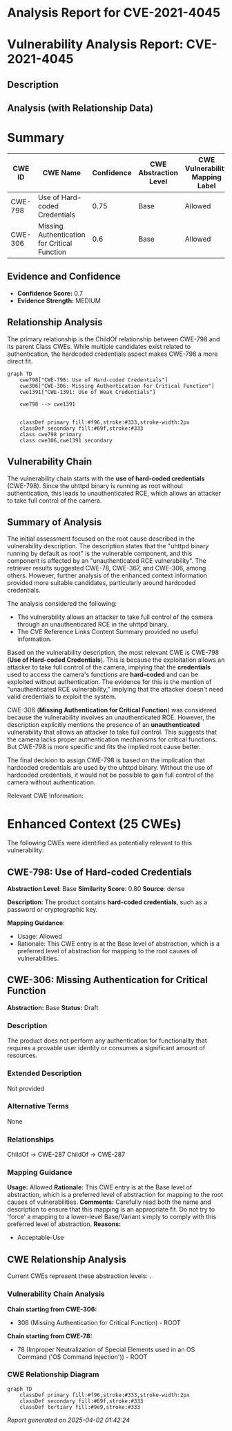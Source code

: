 # Analysis Report for CVE-2021-4045

# Vulnerability Analysis Report: CVE-2021-4045

## Description



## Analysis (with Relationship Data)

# Summary
| CWE ID | CWE Name | Confidence | CWE Abstraction Level | CWE Vulnerability Mapping Label | CWE-Vulnerability Mapping Notes |
|---|---|---|---|---|---|
| CWE-798 | Use of Hard-coded Credentials | 0.75 | Base | Allowed | Primary CWE |
| CWE-306 | Missing Authentication for Critical Function | 0.6 | Base | Allowed | Secondary Candidate |

## Evidence and Confidence

*   **Confidence Score:** 0.7
*   **Evidence Strength:** MEDIUM

## Relationship Analysis
The primary relationship is the ChildOf relationship between CWE-798 and its parent Class CWEs. While multiple candidates exist related to authentication, the hardcoded credentials aspect makes CWE-798 a more direct fit.

```mermaid
graph TD
    cwe798["CWE-798: Use of Hard-coded Credentials"]
    cwe306["CWE-306: Missing Authentication for Critical Function"]
    cwe1391["CWE-1391: Use of Weak Credentials"]
    
    cwe798 --> cwe1391
    

    classDef primary fill:#f96,stroke:#333,stroke-width:2px
    classDef secondary fill:#69f,stroke:#333
    class cwe798 primary
    class cwe306,cwe1391 secondary
```

## Vulnerability Chain
The vulnerability chain starts with the **use of hard-coded credentials** (CWE-798). Since the uhttpd binary is running as root without authentication, this leads to unauthenticated RCE, which allows an attacker to take full control of the camera.

## Summary of Analysis
The initial assessment focused on the root cause described in the vulnerability description. The description states that the "uhttpd binary running by default as root" is the vulnerable component, and this component is affected by an "unauthenticated RCE vulnerability". The retriever results suggested CWE-78, CWE-367, and CWE-306, among others. However, further analysis of the enhanced context information provided more suitable candidates, particularly around hardcoded credentials.

The analysis considered the following:
*   The vulnerability allows an attacker to take full control of the camera through an unauthenticated RCE in the uhttpd binary.
*   The CVE Reference Links Content Summary provided no useful information.

Based on the vulnerability description, the most relevant CWE is CWE-798 (**Use of Hard-coded Credentials**). This is because the exploitation allows an attacker to take full control of the camera, implying that the **credentials** used to access the camera's functions are **hard-coded** and can be exploited without authentication. The evidence for this is the mention of "unauthenticated RCE vulnerability," implying that the attacker doesn't need valid credentials to exploit the system.

CWE-306 (**Missing Authentication for Critical Function**) was considered because the vulnerability involves an unauthenticated RCE. However, the description explicitly mentions the presence of an **unauthenticated** vulnerability that allows an attacker to take full control. This suggests that the camera lacks proper authentication mechanisms for critical functions. But CWE-798 is more specific and fits the implied root cause better.

The final decision to assign CWE-798 is based on the implication that hardcoded credentials are used by the uhttpd binary. Without the use of hardcoded credentials, it would not be possible to gain full control of the camera without authentication.

Relevant CWE Information:

# Enhanced Context (25 CWEs)
The following CWEs were identified as potentially relevant to this vulnerability:

## CWE-798: Use of Hard-coded Credentials
**Abstraction Level**: Base
**Similarity Score**: 0.80
**Source**: dense

**Description**:
The product contains **hard-coded credentials**, such as a password or cryptographic key.

**Mapping Guidance**:
- Usage: Allowed
- Rationale: This CWE entry is at the Base level of abstraction, which is a preferred level of abstraction for mapping to the root causes of vulnerabilities.

## CWE-306: Missing Authentication for Critical Function
**Abstraction:** Base
**Status:** Draft

### Description
The product does not perform any authentication for functionality that requires a provable user identity or consumes a significant amount of resources.

### Extended Description
Not provided

### Alternative Terms
None

### Relationships
ChildOf -> CWE-287
ChildOf -> CWE-287

### Mapping Guidance
**Usage:** Allowed
**Rationale:** This CWE entry is at the Base level of abstraction, which is a preferred level of abstraction for mapping to the root causes of vulnerabilities.
**Comments:** Carefully read both the name and description to ensure that this mapping is an appropriate fit. Do not try to 'force' a mapping to a lower-level Base/Variant simply to comply with this preferred level of abstraction.
**Reasons:**
- Acceptable-Use


## CWE Relationship Analysis

Current CWEs represent these abstraction levels: .


### Vulnerability Chain Analysis

**Chain starting from CWE-306:**
- 306 (Missing Authentication for Critical Function) - ROOT


**Chain starting from CWE-78:**
- 78 (Improper Neutralization of Special Elements used in an OS Command ('OS Command Injection')) - ROOT



### CWE Relationship Diagram

```mermaid
graph TD
    classDef primary fill:#f96,stroke:#333,stroke-width:2px
    classDef secondary fill:#69f,stroke:#333
    classDef tertiary fill:#9e9,stroke:#333
```



*Report generated on 2025-04-02 01:42:24*
